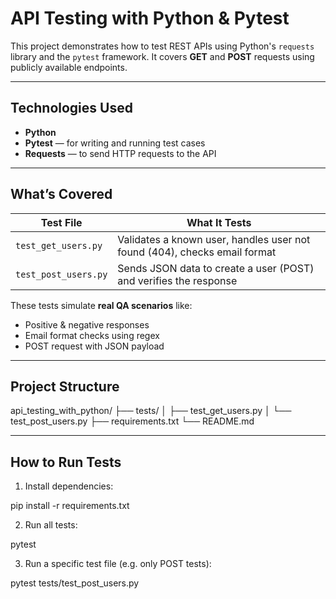 #  API Testing with Python & Pytest

This project demonstrates how to test REST APIs using Python's `requests` library and the `pytest` framework. It covers **GET** and **POST** requests using publicly available endpoints.

---

##  Technologies Used

- **Python**
- **Pytest** — for writing and running test cases
- **Requests** — to send HTTP requests to the API

---

##  What’s Covered

| Test File | What It Tests |
|-----------|----------------|
| `test_get_users.py` | Validates a known user, handles user not found (404), checks email format |
| `test_post_users.py` | Sends JSON data to create a user (POST) and verifies the response |

These tests simulate **real QA scenarios** like:
- Positive & negative responses
- Email format checks using regex
- POST request with JSON payload

---

##  Project Structure

api_testing_with_python/
├── tests/
│ ├── test_get_users.py
│ └── test_post_users.py
├── requirements.txt
└── README.md

---

##  How to Run Tests

1.  Install dependencies:

pip install -r requirements.txt

2.  Run all tests:

pytest

3.  Run a specific test file (e.g. only POST tests):

pytest tests/test_post_users.py
